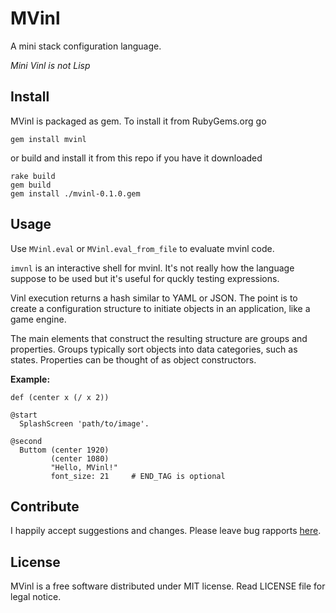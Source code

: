 # MVinl

A mini stack configuration language.

*Mini Vinl is not Lisp*

## Install

MVinl is packaged as gem. To install it from RubyGems.org go

```
gem install mvinl
```

or build and install it from this repo if you have it downloaded

```
rake build
gem build
gem install ./mvinl-0.1.0.gem
```

## Usage

Use `MVinl.eval` or `MVinl.eval_from_file` to evaluate mvinl code.

`imvnl` is an interactive shell for mvinl. It's not really how the language
suppose to be used but it's useful for quckly testing expressions.

Vinl execution returns a hash similar to YAML or JSON. The point is to create a
configuration structure to initiate objects in an application, like a game
engine.

The main elements that construct the resulting structure are groups and
properties. Groups typically sort objects into data categories, such as states.
Properties can be thought of as object constructors.

**Example:**

``` mvinl
def (center x (/ x 2))

@start
  SplashScreen 'path/to/image'.

@second
  Buttom (center 1920)
         (center 1080)
         "Hello, MVinl!"
         font_size: 21     # END_TAG is optional
```

## Contribute

I happily accept suggestions and changes. Please leave bug rapports
[here](https://github.com/513ry/mvinl/issues).

## License

MVinl is a free software distributed under MIT license. Read LICENSE file for
legal notice.
